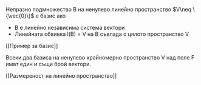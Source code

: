Непразно подмножество B на ненулево линейно пространство $V\neq \{\vec{0}\}$ е базис ако
- В е линейно независима система вектори
- Линейната обвивка l(B) = V на В съвпада с цялото пространство V

[[Пример за базис]]

Всеки два базиса на ненулево крайномерно пространство V над поле F имат един и същи брой вектори.

[[Размереност на линейно пространство]]

